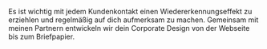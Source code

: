 Es ist wichtig mit jedem Kundenkontakt einen Wiedererkennungseffekt zu erziehlen und regelmäßig auf dich aufmerksam zu machen. Gemeinsam mit meinen Partnern entwickeln wir dein Corporate Design von der Webseite bis zum Briefpapier.